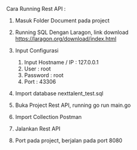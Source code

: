 Cara Running Rest API :
1. Masuk Folder Document pada project
2. Running SQL Dengan Laragon, link download https://laragon.org/download/index.html
3. Input Configurasi
    1. Input Hostname / IP : 127.0.0.1
    2. User : root
    3. Password : root
    4. Port : 43306

4. Import database nexttalent_test.sql
5. Buka Project Rest API, running go run main.go
6. Import Collection Postman
7. Jalankan Rest API
8. Port pada project, berjalan pada port 8080
